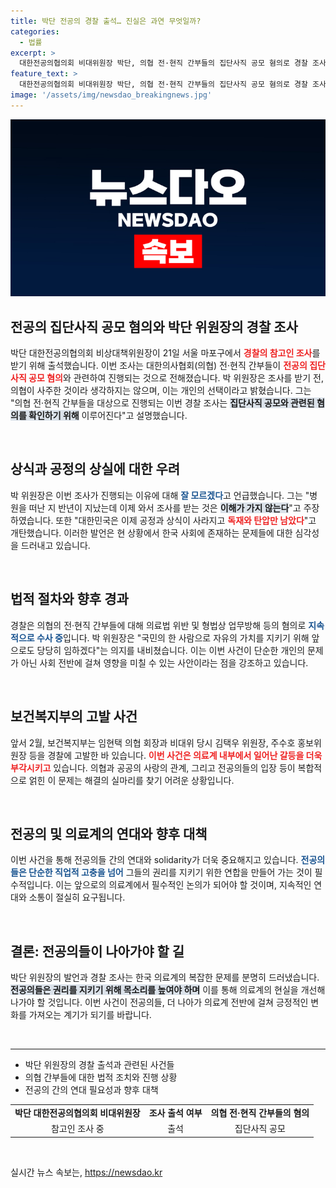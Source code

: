 ```yaml
---
title: 박단 전공의 경찰 출석… 진실은 과연 무엇일까?
categories:
  - 법률
excerpt: >
  대한전공의협의회 비대위원장 박단, 의협 전·현직 간부들의 집단사직 공모 혐의로 경찰 조사받아. 개인의 선택이라고 생각한다며 불만 토로. 독재와 탄압 속, 자유의 가치 지키겠다는 강한 의지! 클릭해 자세히 알아보세요!
feature_text: >
  대한전공의협의회 비대위원장 박단, 의협 전·현직 간부들의 집단사직 공모 혐의로 경찰 조사받아. 개인의 선택이라고 생각한다며 불만 토로. 독재와 탄압 속, 자유의 가치 지키겠다는 강한 의지! 클릭해 자세히 알아보세요!
image: '/assets/img/newsdao_breakingnews.jpg'
---
```


<p><img src="/assets/img/newsdao_breakingnews.jpg" alt="koreaapp 속보" /></p>

<h2 data-ke-size="size26">전공의 집단사직 공모 혐의와 박단 위원장의 경찰 조사</h2>

<p data-ke-size="size16">박단 대한전공의협의회 비상대책위원장이 21일 서울 마포구에서 <b><span style="color: #ee2323;">경찰의 참고인 조사</span></b>를 받기 위해 출석했습니다. 이번 조사는 대한의사협회(의협) 전·현직 간부들이 <b><span style="color: #ee2323;">전공의 집단사직 공모 혐의</span></b>와 관련하여 진행되는 것으로 전해졌습니다. 박 위원장은 조사를 받기 전, 의협이 사주한 것이라 생각하지는 않으며, 이는 개인의 선택이라고 밝혔습니다. 그는 "의협 전·현직 간부들을 대상으로 진행되는 이번 경찰 조사는 <b><span style="background-color: #21538527;">집단사직 공모와 관련된 혐의를 확인하기 위해</span></b> 이루어진다"고 설명했습니다.</p>

<p data-ke-size="size16">&nbsp;</p>

<h2 data-ke-size="size26">상식과 공정의 상실에 대한 우려</h2>

<p data-ke-size="size16">박 위원장은 이번 조사가 진행되는 이유에 대해 <b><span style="color: #1a5490;">잘 모르겠다</span></b>고 언급했습니다. 그는 "병원을 떠난 지 반년이 지났는데 이제 와서 조사를 받는 것은 <b><span style="background-color: #21538527;">이해가 가지 않는다</span></b>"고 주장하였습니다. 또한 "대한민국은 이제 공정과 상식이 사라지고 <b><span style="color: #ee2323;">독재와 탄압만 남았다</span></b>"고 개탄했습니다. 이러한 발언은 현 상황에서 한국 사회에 존재하는 문제들에 대한 심각성을 드러내고 있습니다.</p>

<p data-ke-size="size16">&nbsp;</p>

<h2 data-ke-size="size26">법적 절차와 향후 경과</h2>

<p data-ke-size="size16">경찰은 의협의 전·현직 간부들에 대해 의료법 위반 및 형법상 업무방해 등의 혐의로 <b><span style="color: #1a5490;">지속적으로 수사 중</span></b>입니다. 박 위원장은 "국민의 한 사람으로 자유의 가치를 지키기 위해 앞으로도 당당히 임하겠다"는 의지를 내비쳤습니다. 이는 이번 사건이 단순한 개인의 문제가 아닌 사회 전반에 걸쳐 영향을 미칠 수 있는 사안이라는 점을 강조하고 있습니다.</p>

<p data-ke-size="size16">&nbsp;</p>

<h2 data-ke-size="size26">보건복지부의 고발 사건</h2>

<p data-ke-size="size16">앞서 2월, 보건복지부는 임현택 의협 회장과 비대위 당시 김택우 위원장, 주수호 홍보위원장 등을 경찰에 고발한 바 있습니다. <b><span style="color: #ee2323;">이번 사건은 의료계 내부에서 일어난 갈등을 더욱 부각시키고</span></b> 있습니다. 의협과 공공의 사랑의 관계, 그리고 전공의들의 입장 등이 복합적으로 얽힌 이 문제는 해결의 실마리를 찾기 어려운 상황입니다.</p>

<p data-ke-size="size16">&nbsp;</p>

<h2 data-ke-size="size26">전공의 및 의료계의 연대와 향후 대책</h2>

<p data-ke-size="size16">이번 사건을 통해 전공의들 간의 연대와 solidarity가 더욱 중요해지고 있습니다. <b><span style="color: #1a5490;">전공의들은 단순한 직업적 고충을 넘어</span></b> 그들의 권리를 지키기 위한 연합을 만들어 가는 것이 필수적입니다. 이는 앞으로의 의료계에서 필수적인 논의가 되어야 할 것이며, 지속적인 연대와 소통이 절실히 요구됩니다.</p>

<p data-ke-size="size16">&nbsp;</p>

<h2 data-ke-size="size26">결론: 전공의들이 나아가야 할 길</h2>

<p data-ke-size="size16">박단 위원장의 발언과 경찰 조사는 한국 의료계의 복잡한 문제를 분명히 드러냈습니다. <b><span style="background-color: #21538527;">전공의들은 권리를 지키기 위해 목소리를 높여야 하며</span></b> 이를 통해 의료계의 현실을 개선해 나가야 할 것입니다. 이번 사건이 전공의들, 더 나아가 의료계 전반에 걸쳐 긍정적인 변화를 가져오는 계기가 되기를 바랍니다.</p>

<p data-ke-size="size16">&nbsp;</p>

<hr>

<ul>
<li>박단 위원장의 경찰 출석과 관련된 사건들</li>
<li>의협 간부들에 대한 법적 조치와 진행 상황</li>
<li>전공의 간의 연대 필요성과 향후 대책</li>
</ul>

<table style="width: 100%;">
<tr>
<td style="text-align: center; height: 17px;"><b>박단 대한전공의협의회 비대위원장</b></td>
<td style="text-align: center; height: 17px;"><b>조사 출석 여부</b></td>
<td style="text-align: center; height: 17px;"><b>의협 전·현직 간부들의 혐의</b></td>
</tr>
<tr>
<td style="text-align: center; height: 17px;">참고인 조사 중</td>
<td style="text-align: center; height: 17px;">출석</td>
<td style="text-align: center; height: 17px;">집단사직 공모</td>
</tr>
</table>

<p data-ke-size="size16">&nbsp;</p>
실시간 뉴스 속보는, <a href="https://newsdao.kr" rel="dofollow">https://newsdao.kr</a>


